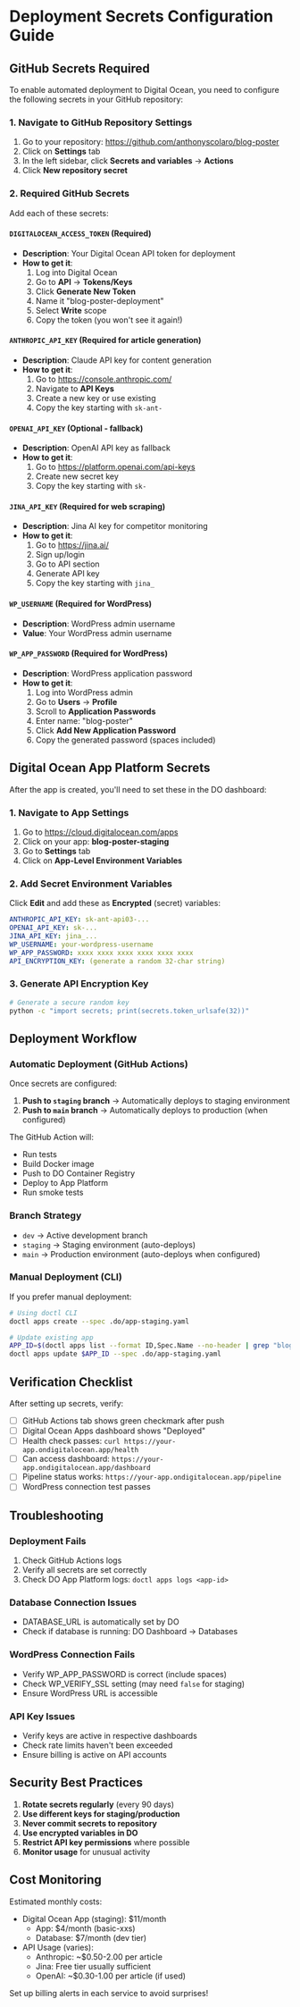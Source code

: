 # Deployment Secrets Configuration Guide

## GitHub Secrets Required

To enable automated deployment to Digital Ocean, you need to configure the following secrets in your GitHub repository:

### 1. Navigate to GitHub Repository Settings
1. Go to your repository: https://github.com/anthonyscolaro/blog-poster
2. Click on **Settings** tab
3. In the left sidebar, click **Secrets and variables** → **Actions**
4. Click **New repository secret**

### 2. Required GitHub Secrets

Add each of these secrets:

#### `DIGITALOCEAN_ACCESS_TOKEN` (Required)
- **Description**: Your Digital Ocean API token for deployment
- **How to get it**:
  1. Log into Digital Ocean
  2. Go to **API** → **Tokens/Keys**
  3. Click **Generate New Token**
  4. Name it "blog-poster-deployment"
  5. Select **Write** scope
  6. Copy the token (you won't see it again!)

#### `ANTHROPIC_API_KEY` (Required for article generation)
- **Description**: Claude API key for content generation
- **How to get it**:
  1. Go to https://console.anthropic.com/
  2. Navigate to **API Keys**
  3. Create a new key or use existing
  4. Copy the key starting with `sk-ant-`

#### `OPENAI_API_KEY` (Optional - fallback)
- **Description**: OpenAI API key as fallback
- **How to get it**:
  1. Go to https://platform.openai.com/api-keys
  2. Create new secret key
  3. Copy the key starting with `sk-`

#### `JINA_API_KEY` (Required for web scraping)
- **Description**: Jina AI key for competitor monitoring
- **How to get it**:
  1. Go to https://jina.ai/
  2. Sign up/login
  3. Go to API section
  4. Generate API key
  5. Copy the key starting with `jina_`

#### `WP_USERNAME` (Required for WordPress)
- **Description**: WordPress admin username
- **Value**: Your WordPress admin username

#### `WP_APP_PASSWORD` (Required for WordPress)
- **Description**: WordPress application password
- **How to get it**:
  1. Log into WordPress admin
  2. Go to **Users** → **Profile**
  3. Scroll to **Application Passwords**
  4. Enter name: "blog-poster"
  5. Click **Add New Application Password**
  6. Copy the generated password (spaces included)

## Digital Ocean App Platform Secrets

After the app is created, you'll need to set these in the DO dashboard:

### 1. Navigate to App Settings
1. Go to https://cloud.digitalocean.com/apps
2. Click on your app: **blog-poster-staging**
3. Go to **Settings** tab
4. Click on **App-Level Environment Variables**

### 2. Add Secret Environment Variables

Click **Edit** and add these as **Encrypted** (secret) variables:

```yaml
ANTHROPIC_API_KEY: sk-ant-api03-...
OPENAI_API_KEY: sk-...
JINA_API_KEY: jina_...
WP_USERNAME: your-wordpress-username
WP_APP_PASSWORD: xxxx xxxx xxxx xxxx xxxx xxxx
API_ENCRYPTION_KEY: (generate a random 32-char string)
```

### 3. Generate API Encryption Key
```bash
# Generate a secure random key
python -c "import secrets; print(secrets.token_urlsafe(32))"
```

## Deployment Workflow

### Automatic Deployment (GitHub Actions)

Once secrets are configured:

1. **Push to `staging` branch** → Automatically deploys to staging environment
2. **Push to `main` branch** → Automatically deploys to production (when configured)

The GitHub Action will:
- Run tests
- Build Docker image
- Push to DO Container Registry
- Deploy to App Platform
- Run smoke tests

### Branch Strategy
- `dev` → Active development branch
- `staging` → Staging environment (auto-deploys)
- `main` → Production environment (auto-deploys when configured)

### Manual Deployment (CLI)

If you prefer manual deployment:

```bash
# Using doctl CLI
doctl apps create --spec .do/app-staging.yaml

# Update existing app
APP_ID=$(doctl apps list --format ID,Spec.Name --no-header | grep "blog-poster-staging" | awk '{print $1}')
doctl apps update $APP_ID --spec .do/app-staging.yaml
```

## Verification Checklist

After setting up secrets, verify:

- [ ] GitHub Actions tab shows green checkmark after push
- [ ] Digital Ocean Apps dashboard shows "Deployed"
- [ ] Health check passes: `curl https://your-app.ondigitalocean.app/health`
- [ ] Can access dashboard: `https://your-app.ondigitalocean.app/dashboard`
- [ ] Pipeline status works: `https://your-app.ondigitalocean.app/pipeline`
- [ ] WordPress connection test passes

## Troubleshooting

### Deployment Fails
1. Check GitHub Actions logs
2. Verify all secrets are set correctly
3. Check DO App Platform logs: `doctl apps logs <app-id>`

### Database Connection Issues
- DATABASE_URL is automatically set by DO
- Check if database is running: DO Dashboard → Databases

### WordPress Connection Fails
- Verify WP_APP_PASSWORD is correct (include spaces)
- Check WP_VERIFY_SSL setting (may need `false` for staging)
- Ensure WordPress URL is accessible

### API Key Issues
- Verify keys are active in respective dashboards
- Check rate limits haven't been exceeded
- Ensure billing is active on API accounts

## Security Best Practices

1. **Rotate secrets regularly** (every 90 days)
2. **Use different keys for staging/production**
3. **Never commit secrets to repository**
4. **Use encrypted variables in DO**
5. **Restrict API key permissions** where possible
6. **Monitor usage** for unusual activity

## Cost Monitoring

Estimated monthly costs:
- Digital Ocean App (staging): $11/month
  - App: $4/month (basic-xxs)
  - Database: $7/month (dev tier)
- API Usage (varies):
  - Anthropic: ~$0.50-2.00 per article
  - Jina: Free tier usually sufficient
  - OpenAI: ~$0.30-1.00 per article (if used)

Set up billing alerts in each service to avoid surprises!